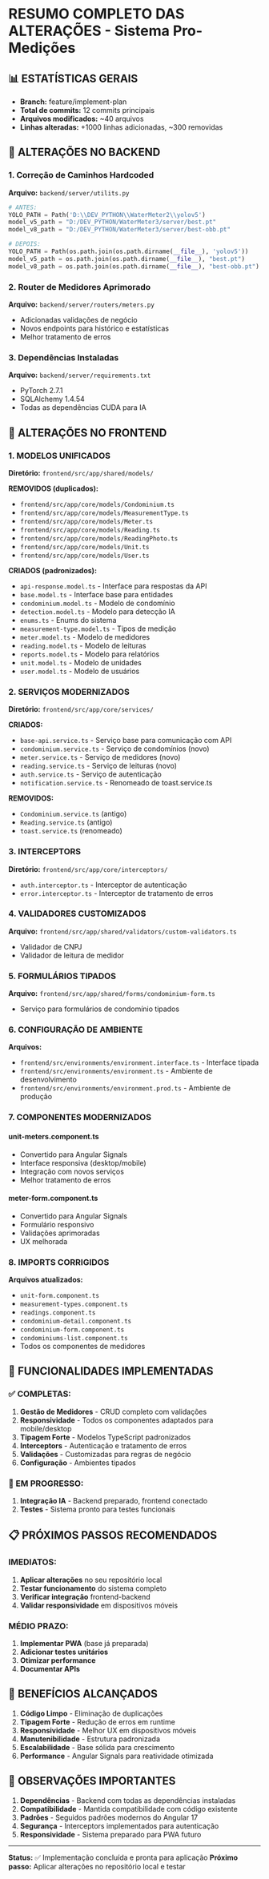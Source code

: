 # RESUMO COMPLETO DAS ALTERAÇÕES - Sistema Pro-Medições

## 📊 ESTATÍSTICAS GERAIS
- **Branch:** feature/implement-plan
- **Total de commits:** 12 commits principais
- **Arquivos modificados:** ~40 arquivos
- **Linhas alteradas:** +1000 linhas adicionadas, ~300 removidas

## 🔧 ALTERAÇÕES NO BACKEND

### 1. Correção de Caminhos Hardcoded
**Arquivo:** `backend/server/utilits.py`
```python
# ANTES:
YOLO_PATH = Path('D:\\DEV_PYTHON\\WaterMeter2\\yolov5')
model_v5_path = "D:/DEV_PYTHON/WaterMeter3/server/best.pt"
model_v8_path = "D:/DEV_PYTHON/WaterMeter3/server/best-obb.pt"

# DEPOIS:
YOLO_PATH = Path(os.path.join(os.path.dirname(__file__), 'yolov5'))
model_v5_path = os.path.join(os.path.dirname(__file__), "best.pt")
model_v8_path = os.path.join(os.path.dirname(__file__), "best-obb.pt")
```

### 2. Router de Medidores Aprimorado
**Arquivo:** `backend/server/routers/meters.py`
- Adicionadas validações de negócio
- Novos endpoints para histórico e estatísticas
- Melhor tratamento de erros

### 3. Dependências Instaladas
**Arquivo:** `backend/server/requirements.txt`
- PyTorch 2.7.1
- SQLAlchemy 1.4.54
- Todas as dependências CUDA para IA

## 🎨 ALTERAÇÕES NO FRONTEND

### 1. MODELOS UNIFICADOS
**Diretório:** `frontend/src/app/shared/models/`

**REMOVIDOS (duplicados):**
- `frontend/src/app/core/models/Condominium.ts`
- `frontend/src/app/core/models/MeasurementType.ts`
- `frontend/src/app/core/models/Meter.ts`
- `frontend/src/app/core/models/Reading.ts`
- `frontend/src/app/core/models/ReadingPhoto.ts`
- `frontend/src/app/core/models/Unit.ts`
- `frontend/src/app/core/models/User.ts`

**CRIADOS (padronizados):**
- `api-response.model.ts` - Interface para respostas da API
- `base.model.ts` - Interface base para entidades
- `condominium.model.ts` - Modelo de condomínio
- `detection.model.ts` - Modelo para detecção IA
- `enums.ts` - Enums do sistema
- `measurement-type.model.ts` - Tipos de medição
- `meter.model.ts` - Modelo de medidores
- `reading.model.ts` - Modelo de leituras
- `reports.model.ts` - Modelo para relatórios
- `unit.model.ts` - Modelo de unidades
- `user.model.ts` - Modelo de usuários

### 2. SERVIÇOS MODERNIZADOS
**Diretório:** `frontend/src/app/core/services/`

**CRIADOS:**
- `base-api.service.ts` - Serviço base para comunicação com API
- `condominium.service.ts` - Serviço de condomínios (novo)
- `meter.service.ts` - Serviço de medidores (novo)
- `reading.service.ts` - Serviço de leituras (novo)
- `auth.service.ts` - Serviço de autenticação
- `notification.service.ts` - Renomeado de toast.service.ts

**REMOVIDOS:**
- `Condominium.service.ts` (antigo)
- `Reading.service.ts` (antigo)
- `toast.service.ts` (renomeado)

### 3. INTERCEPTORS
**Diretório:** `frontend/src/app/core/interceptors/`
- `auth.interceptor.ts` - Interceptor de autenticação
- `error.interceptor.ts` - Interceptor de tratamento de erros

### 4. VALIDADORES CUSTOMIZADOS
**Arquivo:** `frontend/src/app/shared/validators/custom-validators.ts`
- Validador de CNPJ
- Validador de leitura de medidor

### 5. FORMULÁRIOS TIPADOS
**Arquivo:** `frontend/src/app/shared/forms/condominium-form.ts`
- Serviço para formulários de condomínio tipados

### 6. CONFIGURAÇÃO DE AMBIENTE
**Arquivos:**
- `frontend/src/environments/environment.interface.ts` - Interface tipada
- `frontend/src/environments/environment.ts` - Ambiente de desenvolvimento
- `frontend/src/environments/environment.prod.ts` - Ambiente de produção

### 7. COMPONENTES MODERNIZADOS

#### unit-meters.component.ts
- Convertido para Angular Signals
- Interface responsiva (desktop/mobile)
- Integração com novos serviços
- Melhor tratamento de erros

#### meter-form.component.ts
- Convertido para Angular Signals
- Formulário responsivo
- Validações aprimoradas
- UX melhorada

### 8. IMPORTS CORRIGIDOS
**Arquivos atualizados:**
- `unit-form.component.ts`
- `measurement-types.component.ts`
- `readings.component.ts`
- `condominium-detail.component.ts`
- `condominium-form.component.ts`
- `condominiums-list.component.ts`
- Todos os componentes de medidores

## 🚀 FUNCIONALIDADES IMPLEMENTADAS

### ✅ COMPLETAS:
1. **Gestão de Medidores** - CRUD completo com validações
2. **Responsividade** - Todos os componentes adaptados para mobile/desktop
3. **Tipagem Forte** - Modelos TypeScript padronizados
4. **Interceptors** - Autenticação e tratamento de erros
5. **Validações** - Customizadas para regras de negócio
6. **Configuração** - Ambientes tipados

### 🔄 EM PROGRESSO:
1. **Integração IA** - Backend preparado, frontend conectado
2. **Testes** - Sistema pronto para testes funcionais

## 📋 PRÓXIMOS PASSOS RECOMENDADOS

### IMEDIATOS:
1. **Aplicar alterações** no seu repositório local
2. **Testar funcionamento** do sistema completo
3. **Verificar integração** frontend-backend
4. **Validar responsividade** em dispositivos móveis

### MÉDIO PRAZO:
1. **Implementar PWA** (base já preparada)
2. **Adicionar testes unitários**
3. **Otimizar performance**
4. **Documentar APIs**

## 🎯 BENEFÍCIOS ALCANÇADOS

1. **Código Limpo** - Eliminação de duplicações
2. **Tipagem Forte** - Redução de erros em runtime
3. **Responsividade** - Melhor UX em dispositivos móveis
4. **Manutenibilidade** - Estrutura padronizada
5. **Escalabilidade** - Base sólida para crescimento
6. **Performance** - Angular Signals para reatividade otimizada

## 📝 OBSERVAÇÕES IMPORTANTES

1. **Dependências** - Backend com todas as dependências instaladas
2. **Compatibilidade** - Mantida compatibilidade com código existente
3. **Padrões** - Seguidos padrões modernos do Angular 17
4. **Segurança** - Interceptors implementados para autenticação
5. **Responsividade** - Sistema preparado para PWA futuro

---

**Status:** ✅ Implementação concluída e pronta para aplicação
**Próximo passo:** Aplicar alterações no repositório local e testar

